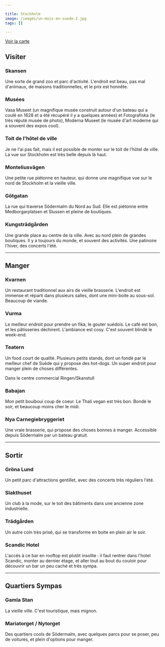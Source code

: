 ```yaml
---

title: Stockholm
image: /images/un-mois-en-suede-2.jpg
tags: []

---
```


[Voir la carte](https://drive.google.com/open?id=109QIcqKE074_CYKGtuE-Oqw_sWws-cgW&usp=sharing)

## Visiter

### Skansen

Une sorte de grand zoo et parc d'activité. L'endroit est beau, pas mal d'animaux, de maisons traditionnelles, et le prix est honnête.

### Musées

Vasa Museet (un magnifique musée construit autour d'un bateau qui a coulé en 1628 et a été récupéré il y a quelques années) et Fotografiska (le très réputé musée de photo), Moderna Museet (le musée d'art moderne qui a souvent des expos cool).

### Toit de l'hôtel de ville

Je ne l'ai pas fait, mais il est possible de monter sur le toit de l'hôtel de ville. La vue sur Stockholm est très belle depuis là haut.

### Monteliusvägen

Une petite rue piétonne en hauteur, qui donne une magnifique vue sur le nord de Stockholm et la vieille ville.

### Götgatan

La rue qui traverse Södermalm du Nord au Sud. Elle est piétonne entre Medborgarplatsen et Slussen et pleine de boutiques.

### Kungsträdgården

Une grande place au centre de la ville. Avec au nord plein de grandes boutiques. Il y a toujours du monde, et souvent des activités. Une patinoire l'hiver, des concerts l'été.

___

## Manger

### Kvarnen

Un restaurant traditionnel aux airs de vieille brasserie. L'endroit est immense et réparti dans plusieurs salles, dont une mini-boite au sous-sol. Beaucoup de viande.

### Vurma

Le meilleur endroit pour prendre un fika, le gouter suédois. Le café est bon, et les pâtisseries déchirent. L'ambiance est cosy. C'est souvent blindé le week-end.

### Teatern

Un food court de qualité. Plusieurs petits stands, dont un fondé par le meilleur chef de Suède qui y propose des hot-dogs. Un super endroit pour manger plein de choses différentes.

Dans le centre commercial Ringen/Skanstull

### Babajan

Mon petit bouiboui coup de coeur. Le Thali vegan est très bon. Bondé le soir, et beaucoup moins cher le midi.

### Nya Carnegiebryggeriet

Une vraie brasserie, qui propose des choses bonnes à manger. Accessible depuis Södermalm par un bateau gratuit.

___

## Sortir

### Gröna Lund

Un petit parc d'attractions gentillet, avec des concerts très réguliers l'été.

### Slakthuset

Un club à la mode, sur le toit des bâtiments dans une ancienne zone industrielle.

### Trädgården

Un autre coin très prisé, qui se transforme en boite en plein air le soir.

### Scandic Hotel

L'accès à ce bar en rooftop est plutôt insolite : il faut rentrer dans l'hotel Scandic, monter au dernier étage, et aller tout au bout du couloir pour découvrir un bar un peu caché et très sympa.

___

## Quartiers Sympas

### Gamla Stan

La vieille ville. C'est touristique, mais mignon.

### Mariatorget / Nytorget

Des quartiers cools de Södermalm, avec quelques parcs pour se poser, peu de voitures, et plein d'options pour manger.
